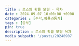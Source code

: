 ```yaml
---
title : 로스의 확률 모형 - 목차
date : 2024-09-07 10:00:00 +0900
categories : [수학,확률과통계]
tags : [공부]
pin: true
description : 로스의 확률 모형 목차
media_subpath: '/posts/20240907'
---
```

